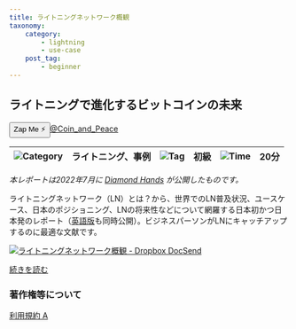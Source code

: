 ```yaml
---
title: ライトニングネットワーク概観
taxonomy:
    category:
        - lightning
        - use-case
    post_tag:
        - beginner
---
```


## ライトニングで進化するビットコインの未来 

<div><button class="zap-button" data-npub="npub17n53d53ql9seuxap52r6uckkvvf9nk0pg2v6ecpj7z9nnh8fwh2sl3j6ds" data-relays="wss://relay.damus.io,wss://relay.snort.social,wss://nostr.wine,wss://relay.nostr.band">Zap Me ⚡</button><a href="https://twitter.com/Coin_and_Peace">@Coin_and_Peace</a></div>

|  ![Category](/_images/category.png)  |  ライトニング、事例 |  ![Tag](/_images/tag.png)  |  初級  | ![Time](/_images/timer.png)  |  20分  |
| ---- | ---- | ---- | ---- | ---- | ---- |

*本レポートは2022年7月に [Diamond Hands](https://diamondhands.technology/) が公開したものです。*

ライトニングネットワーク（LN）とは？から、世界でのLN普及状況、ユースケース、日本のポジショニング、LNの将来性などについて網羅する日本初かつ日本発のレポート（[英語版](https://docsend.com/view/x2yscafayexddzps)も同時公開）。ビジネスパーソンがLNにキャッチアップするのに最適な文献です。

[![ライトニングネットワーク概観 -  Dropbox DocSend](/_images/lightning_network_overview.png)](https://docsend.com/view/e67t2yst5yvjjt76)

[続きを読む](https://docsend.com/view/e67t2yst5yvjjt76)

### 著作権等について
[利用規約 A](https://lostinbitcoin.jp/copyright/#uaa) 
